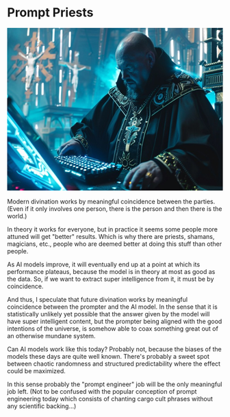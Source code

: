 # Prompt Priests

![image](./images/prompt_priest.jpg)

Modern divination works by meaningful coincidence between the parties. (Even if it only involves one person, there is the person and then there is the world.)

In theory it works for everyone, but in practice it seems some people more attuned will get "better" results. Which is why there are priests, shamans, magicians, etc., people who are deemed better at doing this stuff than other people.

As AI models improve, it will eventually end up at a point at which its performance plateaus, because the model is in theory at most as good as the data. So, if we want to extract super intelligence from it, it must be by coincidence.

And thus, I speculate that future divination works by meaningful coincidence between the prompter and the AI model. In the sense that it is statistically unlikely yet possible that the answer given by the model will have super intelligent content, but the prompter being aligned with the good intentions of the universe, is somehow able to coax something great out of an otherwise mundane system.

Can AI models work like this today? Probably not, because the biases of the models these days are quite well known. There's probably a sweet spot between chaotic randomness and structured predictability where the effect could be maximized.

In this sense probably the "prompt engineer" job will be the only meaningful job left. (Not to be confused with the popular conception of prompt engineering today which consists of chanting cargo cult phrases without any scientific backing...)
